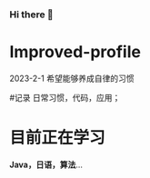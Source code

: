 ### Hi there 👋

# Improved-profile
2023-2-1 希望能够养成自律的习惯

#记录
日常习惯，代码，应用；

# 目前正在学习
**Java，日语，算法**...
